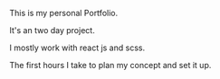 This is my personal Portfolio.

It's an two day project.

I mostly work with react js and scss.

The first hours I take to plan my concept and set it up.